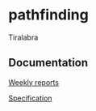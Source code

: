 # pathfinding
Tiralabra

## Documentation 

[Weekly reports](https://github.com/StrappedGlint13/pathfinding/blob/main/documentation/weekly_reports/week_1_report.md)

[Specification](https://github.com/StrappedGlint13/pathfinding/blob/main/documentation/specification.md)